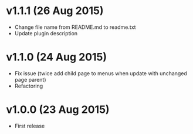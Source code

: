 # v1.1.1 (26 Aug 2015)
- Change file name from README.md to readme.txt
- Update plugin description

# v1.1.0 (24 Aug 2015)
- Fix issue (twice add child page to menus when update with unchanged page parent)
- Refactoring

# v1.0.0 (23 Aug 2015)
- First release
